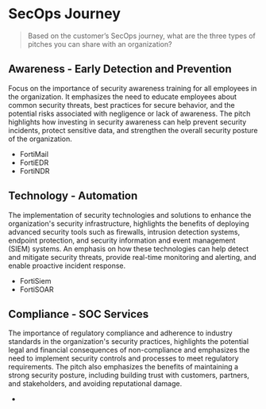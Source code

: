 # SecOps Journey

> Based on the customer’s SecOps journey, what are the three types of pitches you can share with an organization?

## Awareness - Early Detection and Prevention

Focus on the importance of security awareness training for all employees in the organization. It emphasizes the need to educate employees about common security threats, best practices for secure behavior, and the potential risks associated with negligence or lack of awareness. The pitch highlights how investing in security awareness can help prevent security incidents, protect sensitive data, and strengthen the overall security posture of the organization.

- FortiMail
- FortiEDR
- FortiNDR

## Technology - Automation

The implementation of security technologies and solutions to enhance the organization's security infrastructure, highlights the benefits of deploying advanced security tools such as firewalls, intrusion detection systems, endpoint protection, and security information and event management (SIEM) systems. An emphasis on how these technologies can help detect and mitigate security threats, provide real-time monitoring and alerting, and enable proactive incident response.

- FortiSiem
- FortiSOAR

## Compliance - SOC Services

The importance of regulatory compliance and adherence to industry standards in the organization's security practices, highlights the potential legal and financial consequences of non-compliance and emphasizes the need to implement security controls and processes to meet regulatory requirements. The pitch also emphasizes the benefits of maintaining a strong security posture, including building trust with customers, partners, and stakeholders, and avoiding reputational damage.

- 

